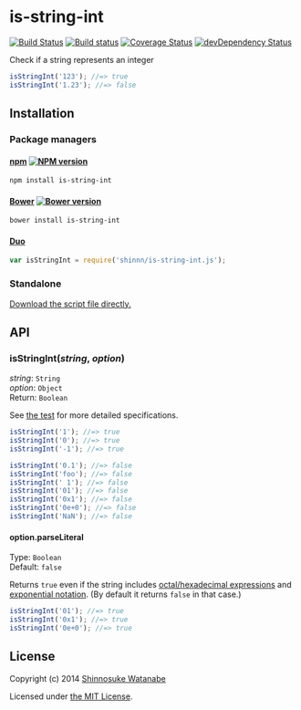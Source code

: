 # is-string-int

[![Build Status](https://travis-ci.org/shinnn/is-string-int.js.svg?branch=master)](https://travis-ci.org/shinnn/is-string-int.js)
[![Build status](https://ci.appveyor.com/api/projects/status/j4in0k0pwp20a0rj?svg=true)](https://ci.appveyor.com/project/ShinnosukeWatanabe/is-string-int-js)
[![Coverage Status](https://img.shields.io/coveralls/shinnn/is-string-int.js.svg)](https://coveralls.io/r/shinnn/is-string-int.js)
[![devDependency Status](https://david-dm.org/shinnn/is-string-int.js/dev-status.svg)](https://david-dm.org/shinnn/is-string-int.js#info=devDependencies)

Check if a string represents an integer

```javascript
isStringInt('123'); //=> true
isStringInt('1.23'); //=> false
```

## Installation

### Package managers

#### [npm](https://www.npmjs.org/) [![NPM version](https://badge.fury.io/js/is-string-int.svg)](https://www.npmjs.org/package/is-string-int)

```sh
npm install is-string-int
```

#### [Bower](http://bower.io/) [![Bower version](https://badge.fury.io/bo/is-string-int.svg)](https://github.com/shinnn/is-string-int.js/releases)

```sh
bower install is-string-int
```

#### [Duo](http://duojs.org/)

```javascript
var isStringInt = require('shinnn/is-string-int.js');
```

### Standalone

[Download the script file directly.](https://raw.githubusercontent.com/shinnn/is-string-int.js/master/is-string-int.js)

## API

### isStringInt(*string*, *option*)

*string*: `String`  
*option*: `Object`  
Return: `Boolean`

See [the test](./test.js) for more detailed specifications.

```javascript
isStringInt('1'); //=> true
isStringInt('0'); //=> true
isStringInt('-1'); //=> true

isStringInt('0.1'); //=> false
isStringInt('foo'); //=> false
isStringInt(' 1'); //=> false
isStringInt('01'); //=> false
isStringInt('0x1'); //=> false
isStringInt('0e+0'); //=> false
isStringInt('NaN'); //=> false
```

#### option.parseLiteral

Type: `Boolean`  
Default: `false`

Returns `true` even if the string includes [octal/hexadecimal expressions](https://developer.mozilla.org/docs/Web/JavaScript/Guide/Values,_variables,_and_literals#Integers) and [exponential notation](https://developer.mozilla.org/en-US/docs/Web/JavaScript/Guide/Values,_variables,_and_literals#Floating-point_literals). (By default it returns `false` in that case.)

```javascript
isStringInt('01'); //=> true
isStringInt('0x1'); //=> true
isStringInt('0e+0'); //=> true
```

## License

Copyright (c) 2014 [Shinnosuke Watanabe](https://github.com/shinnn)

Licensed under [the MIT License](./LICENSE).
